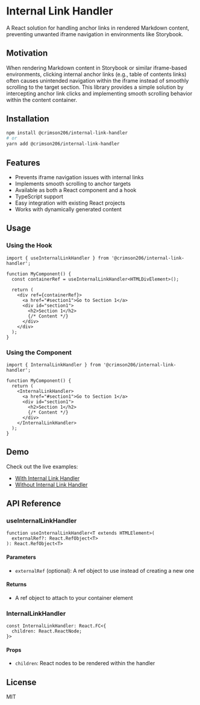 # Internal Link Handler

A React solution for handling anchor links in rendered Markdown content, preventing unwanted iframe navigation in environments like Storybook.

## Motivation

When rendering Markdown content in Storybook or similar iframe-based environments, clicking internal anchor links (e.g., table of contents links) often causes unintended navigation within the iframe instead of smoothly scrolling to the target section. This library provides a simple solution by intercepting anchor link clicks and implementing smooth scrolling behavior within the content container.

## Installation

```bash
npm install @crimson206/internal-link-handler
# or
yarn add @crimson206/internal-link-handler
```

## Features

- Prevents iframe navigation issues with internal links
- Implements smooth scrolling to anchor targets
- Available as both a React component and a hook
- TypeScript support
- Easy integration with existing React projects
- Works with dynamically generated content

## Usage

### Using the Hook

```tsx
import { useInternalLinkHandler } from '@crimson206/internal-link-handler';

function MyComponent() {
  const containerRef = useInternalLinkHandler<HTMLDivElement>();

  return (
    <div ref={containerRef}>
      <a href="#section1">Go to Section 1</a>
      <div id="section1">
        <h2>Section 1</h2>
        {/* Content */}
      </div>
    </div>
  );
}
```

### Using the Component

```tsx
import { InternalLinkHandler } from '@crimson206/internal-link-handler';

function MyComponent() {
  return (
    <InternalLinkHandler>
      <a href="#section1">Go to Section 1</a>
      <div id="section1">
        <h2>Section 1</h2>
        {/* Content */}
      </div>
    </InternalLinkHandler>
  );
}
```

## Demo

Check out the live examples:
- [With Internal Link Handler](https://crimson206.github.io/internal-link-handler/?path=/story/example--with-internal-link-handler)
- [Without Internal Link Handler](https://crimson206.github.io/internal-link-handler/?path=/story/example--without-internal-link-handler)

## API Reference

### useInternalLinkHandler

```tsx
function useInternalLinkHandler<T extends HTMLElement>(
  externalRef?: React.RefObject<T>
): React.RefObject<T>
```

#### Parameters

- `externalRef` (optional): A ref object to use instead of creating a new one

#### Returns

- A ref object to attach to your container element

### InternalLinkHandler

```tsx
const InternalLinkHandler: React.FC<{
  children: React.ReactNode;
}>
```

#### Props

- `children`: React nodes to be rendered within the handler

## License

MIT
